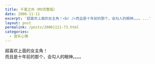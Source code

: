 ```yaml
---
title: 千里之外（MV完整版）
date: 2006-11-11
excerpt: '超喜欢上面的女主角！<br />而且是十年前的那个，会勾人的眼神。。。。...'
layout: post
permalink: /posts/20061111-73.html
categories:
  - 音乐心情
---
```

超喜欢上面的女主角！  
而且是十年前的那个，会勾人的眼神。。。。